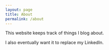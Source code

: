 ```yaml
---
layout: page
title: About
permalink: /about
---
```


This website keeps track of things I blog about.

I also eventually want it to replace my LinkedIn.